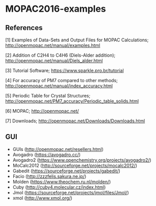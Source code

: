 # MOPAC2016-examples

## References


[1] Examples of Data-Sets and Output Files for MOPAC Calculations; http://openmopac.net/manual/examples.html


[2] Addition of C2H4 to C4H6 (Diels-Alder addition); http://openmopac.net/manual/Diels_alder.html


[3] Tutorial Software; https://www.sparkle.pro.br/tutorial


[4] For accuracy of PM7 compared to other methods; http://openmopac.net/manual/index_accuracy.html


[5] Periodic Table for Crystal Structures; http://openmopac.net/PM7_accuracy/Periodic_table_solids.html


[6] MOPAC; http://openmopac.net/


[7] Downloads; http://openmopac.net/Downloads/Downloads.html


## GUI
- GUIs (http://openmopac.net/resellers.html)
- Avogadro (https://avogadro.cc/)
- Avogadro2 (https://www.openchemistry.org/projects/avogadro2/)
- MoCalc2012 (http://sourceforge.net/projects/mocalc2012/)
- Gabedit (https://sourceforge.net/projects/gabedit/)
- Facio (http://zzzfelis.sakura.ne.jp/)
- Molden (https://www.theochem.ru.nl/molden/)
- Cuby (http://cuby4.molecular.cz/index.html)
- Jmol (https://sourceforge.net/projects/jmol/files/Jmol/)
- xmol (http://www.xmol.org/)